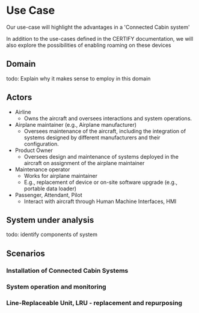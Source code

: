 # Use Case

Our use-case will highlight the advantages in a 'Connected Cabin system'

In addition to the use-cases defined in the CERTIFY documentation, we will also explore the
possibilities of enabling roaming on these devices

## Domain

todo: Explain why it makes sense to employ in this domain

## Actors

- Airline
  - Owns the aircraft and oversees interactions and system operations.
- Airplane maintainer (e.g., Airplane manufacturer)
  - Oversees maintenance of the aircraft, including the integration of systems designed by different
    manufacturers and their configuration.
- Product Owner
  - Oversees design and maintenance of systems deployed in the aircraft on assignment of the
    airplane maintainer
- Maintenance operator
  - Works for airplane maintainer
  - E.g., replacement of device or on-site software upgrade (e.g., portable data loader)
- Passenger, Attendant, Pilot
  - Interact with aircraft through Human Machine Interfaces, HMI

## System under analysis

todo: identify components of system

## Scenarios

### Installation of Connected Cabin Systems

### System operation and monitoring

### Line-Replaceable Unit, LRU - replacement and repurposing
